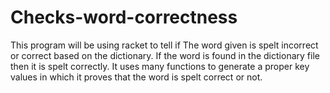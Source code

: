 # Checks-word-correctness

This program will be using racket to tell if The word given is spelt incorrect or correct based on the dictionary.
If the word is found in the dictionary file then it is spelt correctly. It uses many functions to generate a proper key values in which it proves that the word is spelt correct or not. 
